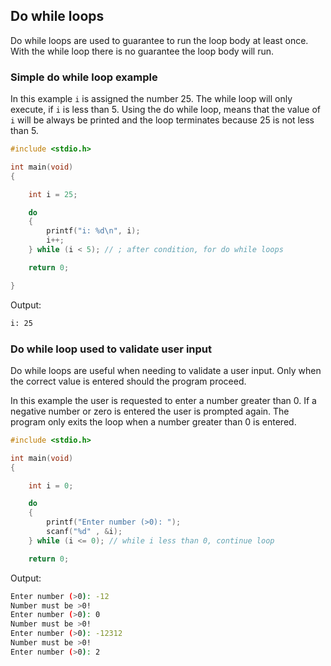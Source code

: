 ## Do while loops

Do while loops are used to guarantee to run the loop body at least once. With the while loop there is no guarantee the loop body will run.

### Simple do while loop example

In this example `i` is assigned the number 25. The while loop will only execute, if `i` is less than 5. Using the do while loop, means that the value of `i` will be always be printed and the loop terminates because 25 is not less than 5.

```c
#include <stdio.h>

int main(void)
{

    int i = 25;

    do 
    {
        printf("i: %d\n", i);
        i++;
    } while (i < 5); // ; after condition, for do while loops

    return 0;

}
```

Output:

```bash
i: 25
```

### Do while loop used to validate user input

Do while loops are useful when needing to validate a user input. Only when the correct value is entered should the program proceed.

In this example the user is requested to enter a number greater than 0. If a negative number or zero is entered the user is prompted again. The program only exits the loop when a number greater than 0 is entered.

```c
#include <stdio.h>

int main(void)
{

    int i = 0;

    do 
    {
        printf("Enter number (>0): ");
        scanf("%d" , &i);
    } while (i <= 0); // while i less than 0, continue loop

    return 0;
```

Output:

```bash
Enter number (>0): -12
Number must be >0!
Enter number (>0): 0
Number must be >0!
Enter number (>0): -12312
Number must be >0!
Enter number (>0): 2
```